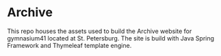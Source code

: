 # Archive

This repo houses the assets used to build the Archive website for gymnasium41 located at St. Petersburg.
The site is build with Java Spring Framework and Thymeleaf template engine.
